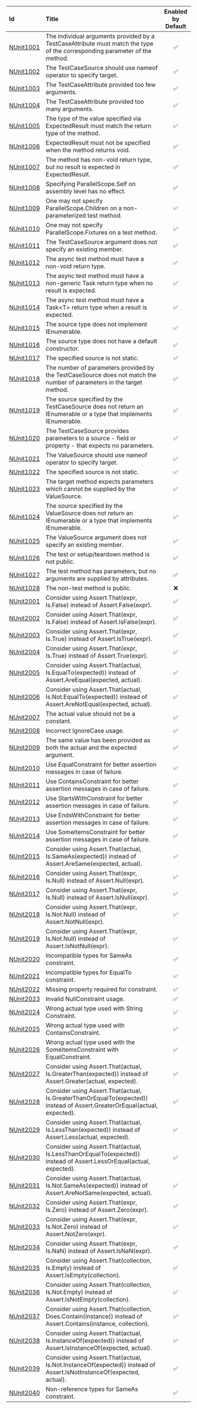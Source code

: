 | Id       | Title       | Enabled by Default |
| :--      | :--         | :--:               |
| [NUnit1001](https://github.com/nunit/nunit.analyzers/tree/master/documentation/NUnit1001.md)| The individual arguments provided by a TestCaseAttribute must match the type of the corresponding parameter of the method. | :white_check_mark: |
| [NUnit1002](https://github.com/nunit/nunit.analyzers/tree/master/documentation/NUnit1002.md)| The TestCaseSource should use nameof operator to specify target. | :white_check_mark: |
| [NUnit1003](https://github.com/nunit/nunit.analyzers/tree/master/documentation/NUnit1003.md)| The TestCaseAttribute provided too few arguments. | :white_check_mark: |
| [NUnit1004](https://github.com/nunit/nunit.analyzers/tree/master/documentation/NUnit1004.md)| The TestCaseAttribute provided too many arguments. | :white_check_mark: |
| [NUnit1005](https://github.com/nunit/nunit.analyzers/tree/master/documentation/NUnit1005.md)| The type of the value specified via ExpectedResult must match the return type of the method. | :white_check_mark: |
| [NUnit1006](https://github.com/nunit/nunit.analyzers/tree/master/documentation/NUnit1006.md)| ExpectedResult must not be specified when the method returns void. | :white_check_mark: |
| [NUnit1007](https://github.com/nunit/nunit.analyzers/tree/master/documentation/NUnit1007.md)| The method has non-void return type, but no result is expected in ExpectedResult. | :white_check_mark: |
| [NUnit1008](https://github.com/nunit/nunit.analyzers/tree/master/documentation/NUnit1008.md)| Specifying ParallelScope.Self on assembly level has no effect. | :white_check_mark: |
| [NUnit1009](https://github.com/nunit/nunit.analyzers/tree/master/documentation/NUnit1009.md)| One may not specify ParallelScope.Children on a non-parameterized test method. | :white_check_mark: |
| [NUnit1010](https://github.com/nunit/nunit.analyzers/tree/master/documentation/NUnit1010.md)| One may not specify ParallelScope.Fixtures on a test method. | :white_check_mark: |
| [NUnit1011](https://github.com/nunit/nunit.analyzers/tree/master/documentation/NUnit1011.md)| The TestCaseSource argument does not specify an existing member. | :white_check_mark: |
| [NUnit1012](https://github.com/nunit/nunit.analyzers/tree/master/documentation/NUnit1012.md)| The async test method must have a non-void return type. | :white_check_mark: |
| [NUnit1013](https://github.com/nunit/nunit.analyzers/tree/master/documentation/NUnit1013.md)| The async test method must have a non-generic Task return type when no result is expected. | :white_check_mark: |
| [NUnit1014](https://github.com/nunit/nunit.analyzers/tree/master/documentation/NUnit1014.md)| The async test method must have a Task\<T> return type when a result is expected. | :white_check_mark: |
| [NUnit1015](https://github.com/nunit/nunit.analyzers/tree/master/documentation/NUnit1015.md)| The source type does not implement IEnumerable. | :white_check_mark: |
| [NUnit1016](https://github.com/nunit/nunit.analyzers/tree/master/documentation/NUnit1016.md)| The source type does not have a default constructor. | :white_check_mark: |
| [NUnit1017](https://github.com/nunit/nunit.analyzers/tree/master/documentation/NUnit1017.md)| The specified source is not static. | :white_check_mark: |
| [NUnit1018](https://github.com/nunit/nunit.analyzers/tree/master/documentation/NUnit1018.md)| The number of parameters provided by the TestCaseSource does not match the number of parameters in the target method. | :white_check_mark: |
| [NUnit1019](https://github.com/nunit/nunit.analyzers/tree/master/documentation/NUnit1019.md)| The source specified by the TestCaseSource does not return an IEnumerable or a type that implements IEnumerable. | :white_check_mark: |
| [NUnit1020](https://github.com/nunit/nunit.analyzers/tree/master/documentation/NUnit1020.md)| The TestCaseSource provides parameters to a source - field or property - that expects no parameters. | :white_check_mark: |
| [NUnit1021](https://github.com/nunit/nunit.analyzers/tree/master/documentation/NUnit1021.md)| The ValueSource should use nameof operator to specify target. | :white_check_mark: |
| [NUnit1022](https://github.com/nunit/nunit.analyzers/tree/master/documentation/NUnit1022.md)| The specified source is not static. | :white_check_mark: |
| [NUnit1023](https://github.com/nunit/nunit.analyzers/tree/master/documentation/NUnit1023.md)| The target method expects parameters which cannot be supplied by the ValueSource. | :white_check_mark: |
| [NUnit1024](https://github.com/nunit/nunit.analyzers/tree/master/documentation/NUnit1024.md)| The source specified by the ValueSource does not return an IEnumerable or a type that implements IEnumerable. | :white_check_mark: |
| [NUnit1025](https://github.com/nunit/nunit.analyzers/tree/master/documentation/NUnit1025.md)| The ValueSource argument does not specify an existing member. | :white_check_mark: |
| [NUnit1026](https://github.com/nunit/nunit.analyzers/tree/master/documentation/NUnit1026.md)| The test or setup/teardown method is not public. | :white_check_mark: |
| [NUnit1027](https://github.com/nunit/nunit.analyzers/tree/master/documentation/NUnit1027.md)| The test method has parameters, but no arguments are supplied by attributes. | :white_check_mark: |
| [NUnit1028](https://github.com/nunit/nunit.analyzers/tree/master/documentation/NUnit1028.md)| The non-test method is public. | :x: |
| [NUnit2001](https://github.com/nunit/nunit.analyzers/tree/master/documentation/NUnit2001.md)| Consider using Assert.That(expr, Is.False) instead of Assert.False(expr). | :white_check_mark: |
| [NUnit2002](https://github.com/nunit/nunit.analyzers/tree/master/documentation/NUnit2002.md)| Consider using Assert.That(expr, Is.False) instead of Assert.IsFalse(expr). | :white_check_mark: |
| [NUnit2003](https://github.com/nunit/nunit.analyzers/tree/master/documentation/NUnit2003.md)| Consider using Assert.That(expr, Is.True) instead of Assert.IsTrue(expr). | :white_check_mark: |
| [NUnit2004](https://github.com/nunit/nunit.analyzers/tree/master/documentation/NUnit2004.md)| Consider using Assert.That(expr, Is.True) instead of Assert.True(expr). | :white_check_mark: |
| [NUnit2005](https://github.com/nunit/nunit.analyzers/tree/master/documentation/NUnit2005.md)| Consider using Assert.That(actual, Is.EqualTo(expected)) instead of Assert.AreEqual(expected, actual). | :white_check_mark: |
| [NUnit2006](https://github.com/nunit/nunit.analyzers/tree/master/documentation/NUnit2006.md)| Consider using Assert.That(actual, Is.Not.EqualTo(expected)) instead of Assert.AreNotEqual(expected, actual). | :white_check_mark: |
| [NUnit2007](https://github.com/nunit/nunit.analyzers/tree/master/documentation/NUnit2007.md)| The actual value should not be a constant. | :white_check_mark: |
| [NUnit2008](https://github.com/nunit/nunit.analyzers/tree/master/documentation/NUnit2008.md)| Incorrect IgnoreCase usage. | :white_check_mark: |
| [NUnit2009](https://github.com/nunit/nunit.analyzers/tree/master/documentation/NUnit2009.md)| The same value has been provided as both the actual and the expected argument. | :white_check_mark: |
| [NUnit2010](https://github.com/nunit/nunit.analyzers/tree/master/documentation/NUnit2010.md)| Use EqualConstraint for better assertion messages in case of failure. | :white_check_mark: |
| [NUnit2011](https://github.com/nunit/nunit.analyzers/tree/master/documentation/NUnit2011.md)| Use ContainsConstraint for better assertion messages in case of failure. | :white_check_mark: |
| [NUnit2012](https://github.com/nunit/nunit.analyzers/tree/master/documentation/NUnit2012.md)| Use StartsWithConstraint for better assertion messages in case of failure. | :white_check_mark: |
| [NUnit2013](https://github.com/nunit/nunit.analyzers/tree/master/documentation/NUnit2013.md)| Use EndsWithConstraint for better assertion messages in case of failure. | :white_check_mark: |
| [NUnit2014](https://github.com/nunit/nunit.analyzers/tree/master/documentation/NUnit2014.md)| Use SomeItemsConstraint for better assertion messages in case of failure. | :white_check_mark: |
| [NUnit2015](https://github.com/nunit/nunit.analyzers/tree/master/documentation/NUnit2015.md)| Consider using Assert.That(actual, Is.SameAs(expected)) instead of Assert.AreSame(expected, actual). | :white_check_mark: |
| [NUnit2016](https://github.com/nunit/nunit.analyzers/tree/master/documentation/NUnit2016.md)| Consider using Assert.That(expr, Is.Null) instead of Assert.Null(expr). | :white_check_mark: |
| [NUnit2017](https://github.com/nunit/nunit.analyzers/tree/master/documentation/NUnit2017.md)| Consider using Assert.That(expr, Is.Null) instead of Assert.IsNull(expr). | :white_check_mark: |
| [NUnit2018](https://github.com/nunit/nunit.analyzers/tree/master/documentation/NUnit2018.md)| Consider using Assert.That(expr, Is.Not.Null) instead of Assert.NotNull(expr). | :white_check_mark: |
| [NUnit2019](https://github.com/nunit/nunit.analyzers/tree/master/documentation/NUnit2019.md)| Consider using Assert.That(expr, Is.Not.Null) instead of Assert.IsNotNull(expr). | :white_check_mark: |
| [NUnit2020](https://github.com/nunit/nunit.analyzers/tree/master/documentation/NUnit2020.md)| Incompatible types for SameAs constraint. | :white_check_mark: |
| [NUnit2021](https://github.com/nunit/nunit.analyzers/tree/master/documentation/NUnit2021.md)| Incompatible types for EqualTo constraint. | :white_check_mark: |
| [NUnit2022](https://github.com/nunit/nunit.analyzers/tree/master/documentation/NUnit2022.md)| Missing property required for constraint. | :white_check_mark: |
| [NUnit2023](https://github.com/nunit/nunit.analyzers/tree/master/documentation/NUnit2023.md)| Invalid NullConstraint usage. | :white_check_mark: |
| [NUnit2024](https://github.com/nunit/nunit.analyzers/tree/master/documentation/NUnit2024.md)| Wrong actual type used with String Constraint. | :white_check_mark: |
| [NUnit2025](https://github.com/nunit/nunit.analyzers/tree/master/documentation/NUnit2025.md)| Wrong actual type used with ContainsConstraint. | :white_check_mark: |
| [NUnit2026](https://github.com/nunit/nunit.analyzers/tree/master/documentation/NUnit2026.md)| Wrong actual type used with the SomeItemsConstraint with EqualConstraint. | :white_check_mark: |
| [NUnit2027](https://github.com/nunit/nunit.analyzers/tree/master/documentation/NUnit2027.md)| Consider using Assert.That(actual, Is.GreaterThan(expected)) instead of Assert.Greater(actual, expected). | :white_check_mark: |
| [NUnit2028](https://github.com/nunit/nunit.analyzers/tree/master/documentation/NUnit2028.md)| Consider using Assert.That(actual, Is.GreaterThanOrEqualTo(expected)) instead of Assert.GreaterOrEqual(actual, expected). | :white_check_mark: |
| [NUnit2029](https://github.com/nunit/nunit.analyzers/tree/master/documentation/NUnit2029.md)| Consider using Assert.That(actual, Is.LessThan(expected)) instead of Assert.Less(actual, expected). | :white_check_mark: |
| [NUnit2030](https://github.com/nunit/nunit.analyzers/tree/master/documentation/NUnit2030.md)| Consider using Assert.That(actual, Is.LessThanOrEqualTo(expected)) instead of Assert.LessOrEqual(actual, expected). | :white_check_mark: |
| [NUnit2031](https://github.com/nunit/nunit.analyzers/tree/master/documentation/NUnit2031.md)| Consider using Assert.That(actual, Is.Not.SameAs(expected)) instead of Assert.AreNotSame(expected, actual). | :white_check_mark: |
| [NUnit2032](https://github.com/nunit/nunit.analyzers/tree/master/documentation/NUnit2032.md)| Consider using Assert.That(expr, Is.Zero) instead of Assert.Zero(expr). | :white_check_mark: |
| [NUnit2033](https://github.com/nunit/nunit.analyzers/tree/master/documentation/NUnit2033.md)| Consider using Assert.That(expr, Is.Not.Zero) instead of Assert.NotZero(expr). | :white_check_mark: |
| [NUnit2034](https://github.com/nunit/nunit.analyzers/tree/master/documentation/NUnit2034.md)| Consider using Assert.That(expr, Is.NaN) instead of Assert.IsNaN(expr). | :white_check_mark: |
| [NUnit2035](https://github.com/nunit/nunit.analyzers/tree/master/documentation/NUnit2035.md)| Consider using Assert.That(collection, Is.Empty) instead of Assert.IsEmpty(collection). | :white_check_mark: |
| [NUnit2036](https://github.com/nunit/nunit.analyzers/tree/master/documentation/NUnit2036.md)| Consider using Assert.That(collection, Is.Not.Empty) instead of Assert.IsNotEmpty(collection). | :white_check_mark: |
| [NUnit2037](https://github.com/nunit/nunit.analyzers/tree/master/documentation/NUnit2037.md)| Consider using Assert.That(collection, Does.Contain(instance)) instead of Assert.Contains(instance, collection). | :white_check_mark: |
| [NUnit2038](https://github.com/nunit/nunit.analyzers/tree/master/documentation/NUnit2038.md)| Consider using Assert.That(actual, Is.InstanceOf(expected)) instead of Assert.IsInstanceOf(expected, actual). | :white_check_mark: |
| [NUnit2039](https://github.com/nunit/nunit.analyzers/tree/master/documentation/NUnit2039.md)| Consider using Assert.That(actual, Is.Not.InstanceOf(expected)) instead of Assert.IsNotInstanceOf(expected, actual). | :white_check_mark: |
| [NUnit2040](https://github.com/nunit/nunit.analyzers/tree/master/documentation/NUnit2040.md)| Non-reference types for SameAs constraint. | :white_check_mark: |
